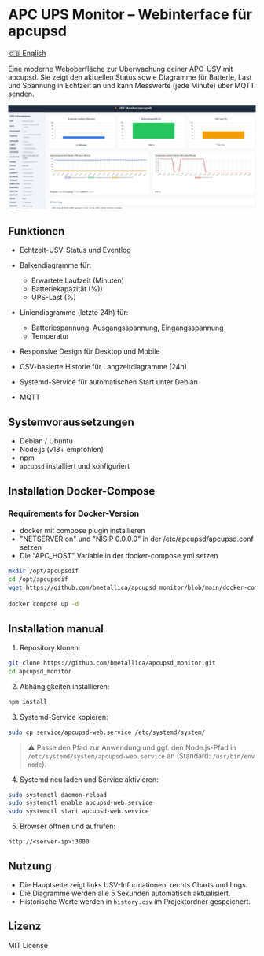 # APC UPS Monitor – Webinterface für apcupsd

[🇬🇧 English](README.md)

Eine moderne Weboberfläche zur Überwachung deiner APC-USV mit apcupsd. Sie zeigt den aktuellen Status sowie Diagramme für Batterie, Last und Spannung in Echtzeit an und kann Messwerte (jede Minute) über MQTT senden.

![Screenshot](https://raw.githubusercontent.com/bmetallica/apcupsd_monitor/refs/heads/main/apc.jpg)

## Funktionen

* Echtzeit-USV-Status und Eventlog
* Balkendiagramme für:

  * Erwartete Laufzeit (Minuten)
  * Batteriekapazität (%))
  * UPS-Last (%)
* Liniendiagramme (letzte 24h) für:

  * Batteriespannung, Ausgangsspannung, Eingangsspannung
  * Temperatur
* Responsive Design für Desktop und Mobile
* CSV-basierte Historie für Langzeitdiagramme (24h)
* Systemd-Service für automatischen Start unter Debian
* MQTT

## Systemvoraussetzungen

* Debian / Ubuntu
* Node.js (v18+ empfohlen)
* npm
* `apcupsd` installiert und konfiguriert

## Installation Docker-Compose

### Requirements for Docker-Version
- docker mit compose plugin installieren
- "NETSERVER on" und "NISIP 0.0.0.0" in der /etc/apcupsd/apcupsd.conf setzen
- Die "APC_HOST" Variable in der docker-compose.yml setzen
  
```bash
mkdir /opt/apcupsdif
cd /opt/apcupsdif
wget https://github.com/bmetallica/apcupsd_monitor/blob/main/docker-compose.yml

docker compose up -d

```

## Installation manual

1. Repository klonen:

```bash
git clone https://github.com/bmetallica/apcupsd_monitor.git
cd apcupsd_monitor
```

2. Abhängigkeiten installieren:

```bash
npm install
```

3. Systemd-Service kopieren:

```bash
sudo cp service/apcupsd-web.service /etc/systemd/system/
```

> ⚠️ Passe den Pfad zur Anwendung und ggf. den Node.js-Pfad in `/etc/systemd/system/apcupsd-web.service` an (Standard: `/usr/bin/env node`).

4. Systemd neu laden und Service aktivieren:

```bash
sudo systemctl daemon-reload
sudo systemctl enable apcupsd-web.service
sudo systemctl start apcupsd-web.service
```

5. Browser öffnen und aufrufen:

```
http://<server-ip>:3000
```

## Nutzung

* Die Hauptseite zeigt links USV-Informationen, rechts Charts und Logs.
* Die Diagramme werden alle 5 Sekunden automatisch aktualisiert.
* Historische Werte werden in `history.csv` im Projektordner gespeichert.

## Lizenz

MIT License

